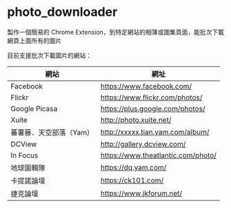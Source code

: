 # photo_downloader
製作一個簡易的 Chrome Extension，到特定網站的相簿或圖集頁面，能批次下載網頁上面所有的圖片

目前支援批次下載圖片的網站：

| 網站 | 網址 |
| ------ | ------ |
| Facebook | https://www.facebook.com/ |
| Flickr | https://www.flickr.com/photos/ |
| Google Picasa | https://plus.google.com/photos/ |
| Xuite | http://photo.xuite.net/ |
| 蕃薯藤．天空部落（Yam） | http://xxxxx.tian.yam.com/album/ |
| DCView | http://gallery.dcview.com/ |
| In Focus | https://www.theatlantic.com/photo/ |
| 地球圖輯隊 | https://dq.yam.com/ |
| 卡提諾論壇 | https://ck101.com/ |
| 捷克論壇 | https://www.jkforum.net/ |